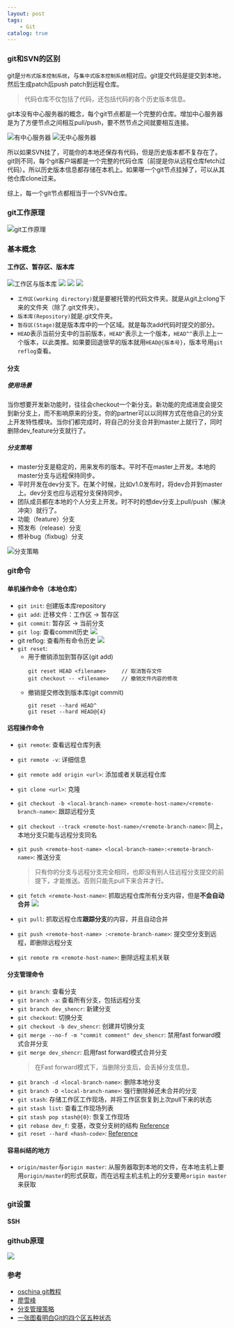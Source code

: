 ```yaml
---
layout: post
tags: 
    - Git
catalog: true
---
```



### git和SVN的区别
git是`分布式版本控制系统`，与`集中式版本控制系统`相对应。git提交代码是提交到本地，然后生成patch后push patch到远程仓库。
>代码仓库不仅包括了代码，还包括代码的各个历史版本信息。

git本没有中心服务器的概念，每个git节点都是一个完整的仓库。增加中心服务器是为了方便节点之间相互pull/push，要不然节点之间就要相互连接。

![有中心服务器](../img/in-post/git/有中心服务器.jpg)
![无中心服务器](../img/in-post/git/无中心服务器.jpg)

所以如果SVN挂了，可能你的本地还保存有代码，但是历史版本都不复存在了。git则不同，每个git客户端都是一个完整的代码仓库（前提是你从远程仓库fetch过代码）。所以历史版本信息都存储在本机上。如果哪一个git节点挂掉了，可以从其他仓库clone过来。

综上，每一个git节点都相当于一个SVN仓库。

### git工作原理
![git工作原理](../img/in-post/git/git原理.jpg)

### 基本概念
#### 工作区、暂存区、版本库
![工作区与版本库](../img/in-post/git/工作区与版本库.jpg)
![](../img/in-post/git/working_directory-repository-stage.png)
![](../img/in-post/git/relation2.png)
![](../img/in-post/git/relation3.jpg)
- `工作区(working directory)`就是要被托管的代码文件夹。就是从git上clong下来的文件夹（除了.git文件夹）。
- `版本库(Repository)`就是.git文件夹。
- `暂存区(Stage)`就是版本库中的一个区域。就是每次add代码时提交的部分。
- `HEAD`表示当前分支中的当前版本，`HEAD^`表示上一个版本，`HEAD^^`表示上上一个版本，以此类推。如果要回退很早的版本就用`HEAD@{版本号}`，版本号用`git reflog`查看。

#### 分支
##### 使用场景
当你想要开发新功能时，往往会checkout一个新分支。新功能的完成进度会提交到新分支上，而不影响原来的分支。你的partner可以以同样方式在他自己的分支上开发特性模块。当你们都完成时，将自己的分支合并到master上就行了，同时删除dev_feature分支就行了。
##### 分支策略
- master分支是稳定的，用来发布的版本。平时不在master上开发。本地的master分支与远程保持同步。
- 平时开发在dev分支下。在某个时候，比如v1.0发布时，将dev合并到master上。dev分支也应与远程分支保持同步。
- 团队成员都在本地的个人分支上开发。时不时的想dev分支上pull/push（解决冲突）就行了。
- 功能（feature）分支
- 预发布（release）分支
- 修补bug（fixbug）分支

![分支策略](../img/in-post/git/分支策略.jpg)
### git命令
#### 单机操作命令（本地仓库）
- `git init`: 创建版本库repository
- `git add`: 迁移文件：工作区 -> 暂存区
- `git commit`: 暂存区 -> 当前分支
- `git log`: 查看commit历史
![](../img/in-post/git/commit.jpg)
- git reflog: 查看所有命令历史
![](../img/in-post/git/reflog.jpg)
- `git reset`: 
    - 用于撤销添加到暂存区(git add)
        ```
        git reset HEAD <filename>     // 取消暂存文件
        git checkout -- <filename>    // 撤销文件内容的修改
        ```
    - 撤销提交修改到版本库(git commit)
        ```
        git reset --hard HEAD^
        git reset --hard HEAD@{4}
        ```
#### 远程操作命令
- `git remote`: 查看远程仓库列表
- `git remote -v`: 详细信息
- `git remote add origin <url>`: 添加或者关联远程仓库
- `git clone <url>`: 克隆
- `git checkout -b <local-branch-name> <remote-host-name>/<remote-branch-name>`: 跟踪远程分支
- `git checkout --track <remote-host-name>/<remote-branch-name>`: 同上，本地分支只能与远程分支同名
- `git push <remote-host-name> <local-branch-name>:<remote-branch-name>`: 推送分支
    > 只有你的分支与远程分支完全相同，也即没有别人往远程分支提交的前提下，才能推送。否则只能先pull下来合并才行。

- `git fetch <remote-host-name>`: 抓取远程仓库所有分支内容，但是**不会自动合并**
    ![](../img/in-post/git/fetch.jpg)
- `git pull`: 抓取远程仓库**跟踪分支**的内容，并且自动合并
- `git push <remote-host-name> :<remote-branch-name>`: 提交空分支到远程，即删除远程分支
- `git remote rm <remote-host-name>`: 删除远程主机关联

#### 分支管理命令
- `git branch`: 查看分支
- `git branch -a`: 查看所有分支，包括远程分支
- `git branch dev_shencr`: 新建分支
- `git checkout`: 切换分支
- `git checkout -b dev_shencr`: 创建并切换分支
- `git merge --no-f -m "commit comment" dev_shencr`: 禁用fast forward模式合并分支
- `git merge dev_shencr`: 启用fast forward模式合并分支
    > 在Fast forward模式下，当删除分支后，会丢掉分支信息。
- `git branch -d <local-branch-name>`: 删除本地分支
- `git branch -D <local-branch-name>`: 强行删除掉还未合并的分支
- `git stash`: 存储工作区工作现场，并将工作区恢复到上次pull下来的状态
- `git stash list`: 查看工作现场列表
- `git stash pop stash@{0}`: 恢复工作现场
- `git rebase dev_f`: 变基，改变分支树的结构 [Reference](http://blog.csdn.net/wh_19910525/article/details/7554489)
- `git reset --hard <hash-code>`: [Reference](https://www.cnblogs.com/human/p/5128482.html)

#### 容易纠结的地方
- `origin/master`与`origin master`:
    从服务器取到本地的文件，在本地主机上要用`origin/master`的形式获取，而在远程主机主机上的分支要用`origin master`来获取


### git设置
#### SSH

### github原理
![](../img/in-post/git/github.jpg)




### 参考
- [oschina git教程](http://git.oschina.net/progit/)
- [廖雪峰](http://www.liaoxuefeng.com/wiki/0013739516305929606dd18361248578c67b8067c8c017b000)
- [分支管理策略](http://www.ruanyifeng.com/blog/2012/07/git.html)
- [一张图看明白Git的四个区五种状态](http://imtuzi.com/post/git-four-areas-five-states.html)